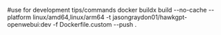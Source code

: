 #use for development tips/commands docker buildx build --no-cache --platform linux/amd64,linux/arm64 -t jasongraydon01/hawkgpt-openwebui:dev -f Dockerfile.custom --push .